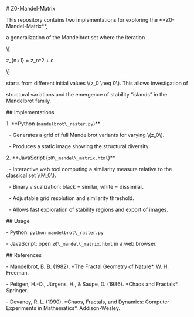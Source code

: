 \# Z0-Mandel-Matrix



This repository contains two implementations for exploring the \*\*Z0-Mandel-Matrix\*\*, 

a generalization of the Mandelbrot set where the iteration



\\\[

z\_{n+1} = z\_n^2 + c

\\]



starts from different initial values \\(z\_0 \\neq 0\\). This allows investigation of 

structural variations and the emergence of stability “islands” in the Mandelbrot family.



\## Implementations



1\. \*\*Python (`mandelbrot\_raster.py`)\*\*  

&nbsp;  - Generates a grid of full Mandelbrot variants for varying \\(z\_0\\).  

&nbsp;  - Produces a static image showing the structural diversity.



2\. \*\*JavaScript (`z0\_mandel\_matrix.html`)\*\*  

&nbsp;  - Interactive web tool computing a similarity measure relative to the classical set \\(M\_0\\).  

&nbsp;  - Binary visualization: black = similar, white = dissimilar.  

&nbsp;  - Adjustable grid resolution and similarity threshold.  

&nbsp;  - Allows fast exploration of stability regions and export of images.



\## Usage



\- Python: `python mandelbrot\_raster.py`  

\- JavaScript: open `z0\_mandel\_matrix.html` in a web browser.



\## References



\- Mandelbrot, B. B. (1982). \*The Fractal Geometry of Nature\*. W. H. Freeman.  

\- Peitgen, H.-O., Jürgens, H., \& Saupe, D. (1986). \*Chaos and Fractals\*. Springer.  

\- Devaney, R. L. (1990). \*Chaos, Fractals, and Dynamics: Computer Experiments in Mathematics\*. Addison-Wesley.



